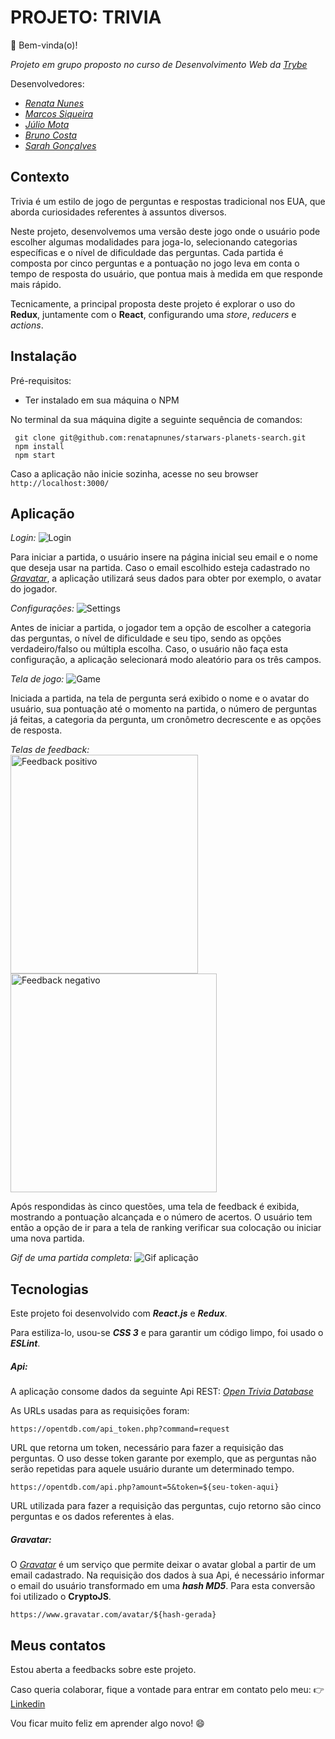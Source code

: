 # PROJETO: TRIVIA

👋 Bem-vinda(o)! 

_Projeto em grupo proposto no curso de Desenvolvimento Web da_ [_Trybe_](https://www.betrybe.com/)

Desenvolvedores:
 - [_Renata Nunes_](https://github.com/renatapnunes)
 - [_Marcos Siqueira_](https://github.com/MGSiqueira)
 - [_Júlio Mota_](https://github.com/juliocamposmota)
 - [_Bruno Costa_](https://github.com/Dock32)
 - [_Sarah Gonçalves_](https://github.com/sarahgsb)

## Contexto
Trivia é um estilo de jogo de perguntas e respostas tradicional nos EUA, que aborda curiosidades referentes à assuntos diversos.

Neste projeto, desenvolvemos uma versão deste jogo onde o usuário pode escolher algumas modalidades para joga-lo, selecionando categorias específicas e o nível de dificuldade das perguntas. Cada partida é composta por cinco perguntas e a pontuação no jogo leva em conta o tempo de resposta do usuário, que pontua mais à medida em que responde mais rápido.

Tecnicamente, a principal proposta deste projeto é explorar o uso do **Redux**, juntamente com o **React**, configurando uma *store*, *reducers* e *actions*.

## Instalação
Pré-requisitos:

 - Ter instalado em sua máquina o NPM
 
 No terminal da sua máquina digite a seguinte sequência de comandos:

     git clone git@github.com:renatapnunes/starwars-planets-search.git
     npm install
     npm start
Caso a aplicação não inicie sozinha, acesse no seu browser `http://localhost:3000/`

## Aplicação

_Login:_
![Login](https://github.com/renatapnunes/trivia/blob/main/images-readme/Trivia_login.png)

Para iniciar a partida, o usuário insere na página inicial seu email e o nome que deseja usar na partida. Caso o email escolhido esteja cadastrado no [_Gravatar_](https://br.gravatar.com/), a aplicação utilizará seus dados para obter por exemplo, o avatar do jogador.

_Configurações:_
![Settings](https://github.com/renatapnunes/trivia/blob/main/images-readme/Trivia_settings.png)

Antes de iniciar a partida, o jogador tem a opção de escolher a categoria das perguntas, o nível de dificuldade e seu tipo, sendo as opções verdadeiro/falso ou múltipla escolha. Caso, o usuário não faça esta configuração, a aplicação selecionará modo aleatório para os três campos.

_Tela de jogo:_
![Game](https://github.com/renatapnunes/trivia/blob/main/images-readme/Trivia_question.png)

Iniciada a partida, na tela de pergunta será exibido o nome e o avatar do usuário, sua pontuação até o momento na partida, o número de perguntas já feitas, a categoria da pergunta, um cronômetro decrescente e as opções de resposta.

_Telas de feedback:_
</br>
<img alt="Feedback positivo" width="300px" height="350px" src="https://github.com/renatapnunes/trivia/blob/main/images-readme/Trivia_feedback_positive.png" />
<img alt="Feedback negativo" width="330px" height="350px" src="https://github.com/renatapnunes/trivia/blob/main/images-readme/Trivia_feedback_negative.png" />

Após respondidas às cinco questões, uma tela de feedback é exibida, mostrando a pontuação alcançada e o número de acertos. O usuário tem então a opção de ir para a tela de ranking verificar sua colocação ou iniciar uma nova partida.

_Gif de uma partida completa:_
![Gif aplicação](https://github.com/renatapnunes/trivia/blob/main/images-readme/Trivia.gif)

## Tecnologias

Este projeto foi desenvolvido com ***React.js*** e ***Redux***.

Para estiliza-lo, usou-se ***CSS 3*** e para garantir um código limpo, foi usado o ***ESLint***.

##### Api:
A aplicação consome dados da seguinte Api REST:  [_Open Trivia Database_](https://opentdb.com/api_config.php)

As URLs usadas para as requisições foram:
```
https://opentdb.com/api_token.php?command=request
```
URL que retorna um token, necessário para fazer a requisição das perguntas. O uso desse token garante por exemplo, que as perguntas não serão repetidas para aquele usuário durante um determinado tempo.

```
https://opentdb.com/api.php?amount=5&token=${seu-token-aqui}
```
URL utilizada para fazer a requisição das perguntas, cujo retorno são cinco perguntas e os dados referentes à elas.

##### Gravatar:
O [_Gravatar_](https://br.gravatar.com/) é um serviço que permite deixar o avatar global a partir de um email cadastrado. Na requisição dos dados à sua Api, é necessário informar o email do usuário transformado em uma ***hash MD5***. Para esta conversão foi utilizado o **CryptoJS**.

```
https://www.gravatar.com/avatar/${hash-gerada}
```

## Meus contatos
Estou aberta a feedbacks sobre este projeto.

Caso queria colaborar, fique a vontade para entrar em contato pelo meu:
👉 [Linkedin](https://www.linkedin.com/in/renata-p-nunes/)

Vou ficar muito feliz em aprender algo novo! 😄
